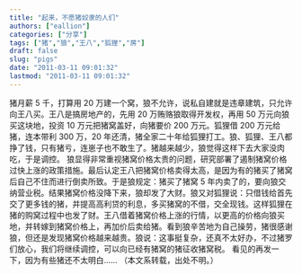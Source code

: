 ```yaml
---
title: "起来，不愿猪奴隶的人们"
authors: ["eallion"]
categories: ["分享"]
tags: ["猪","狼","王八","狐狸","房"]
draft: false
slug: "pigs"
date: "2011-03-11 09:01:32"
lastmod: "2011-03-11 09:01:32"
---
```


猪月薪 5 千，打算用 20 万建一个窝，狼不允许，说私自建就是违章建筑，只允许向王八买。王八是搞房地产的，先用 20 万贿赂狼取得开发权，再用 50 万元向狼买这块地，投资 10 万元把猪窝盖好，向猪要价 200 万元。狐狸借 200 万元给猪，连本带利 300 万，20 年还清，猪全家二十年给狐狸打工。狼、狐狸、王八都挣了钱，只有猪亏，连崽子也不敢生了。猪越来越少，狼觉得这样下去大家没肉吃，于是调控。
狼显得非常重视猪窝价格太贵的问题，研究部署了遏制猪窝价格过快上涨的政策措施。最后认定王八把猪窝价格卖得太高，是因为有的猪买了猪窝后自己不住而进行倒卖所致。于是狼规定：猪买了猪窝 5 年内卖了的，要向狼交纳营业税。结果猪窝价格没降下来，狼却发了大财。狼又对狐狸说：只借钱给首先交了更多钱的猪，并提高高利贷的利息，多买猪窝的不借，交全现钱。这样狐狸在猪的购窝过程中也发了财。王八借着猪窝价格上涨的行情，以更高的价格向狼买地，并转嫁到猪窝价格上，再加价后卖给猪。看到狼辛苦地为自己操劳，猪很感谢狼，但还是发现猪窝价格越来越贵。狼说：这事挺复杂，还真不太好办，不过猪罗们放心，我们将继续调控，可以向已经有猪窝的猪征收猪窝税。
看见的再发一下，因为有些猪还不太明白……
（本文系转载，出处不明。）
